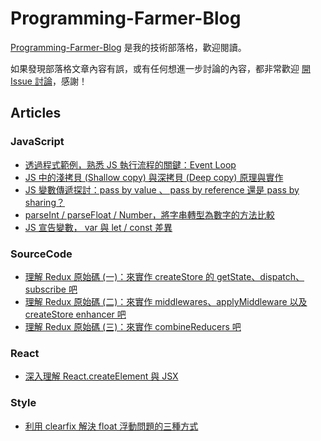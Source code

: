 # Programming-Farmer-Blog

[Programming-Farmer-Blog](https://www.programfarmer.com/) 是我的技術部落格，歡迎閱讀。

如果發現部落格文章內容有誤，或有任何想進一步討論的內容，都非常歡迎 [開 Issue 討論](https://github.com/LiangYingC/Programming-Farmer-Blog/issues)，感謝！

## Articles

### JavaScript

- [透過程式範例，熟悉 JS 執行流程的關鍵：Event Loop](https://www.programfarmer.com/articles/2021/javascript-browser-event-loop)
- [JS 中的淺拷貝 (Shallow copy) 與深拷貝 (Deep copy) 原理與實作](https://www.programfarmer.com/2021/javaScript/javascript-shallow-copy-deep-copy)
- [JS 變數傳遞探討：pass by value 、 pass by reference 還是 pass by sharing？](https://www.programfarmer.com/2020/javaScript/javascript-pass-by-value-pass-by-reference-pass-by-sharing)
- [parseInt / parseFloat / Number，將字串轉型為數字的方法比較](https://www.programfarmer.com/2021/javaScript/javascript-parseInt-parseFloat-Number)
- [JS 宣告變數， var 與 let / const 差異](https://www.programfarmer.com/articles/2020/javascript-var-let-const-for-loop)

### SourceCode

- [理解 Redux 原始碼 (一)：來實作 createStore 的 getState、dispatch、subscribe 吧](https://www.programfarmer.com/articles/2021/redux-make-createStore-getState-dispatch-subscribe)
- [理解 Redux 原始碼 (二)：來實作 middlewares、applyMiddleware 以及 createStore enhancer 吧](https://www.programfarmer.com/articles/2021/redux-make-createStore-enhancer-and-applyMiddleware)
- [理解 Redux 原始碼 (三)：來實作 combineReducers 吧](https://www.programfarmer.com/articles/2022/redux-make-combineReducers)

### React

- [深入理解 React.createElement 與 JSX](https://www.programfarmer.com/articles/2021/react-depth-jsx)

### Style

- [利用 clearfix 解決 float 浮動問題的三種方式](https://www.programfarmer.com/articles/2019/css-float-and-flex)

